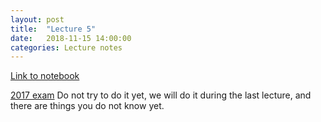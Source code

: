 ```yaml
---
layout: post
title:  "Lecture 5"
date:   2018-11-15 14:00:00
categories: Lecture notes
---
```


[Link to notebook](https://notebooks.azure.com/nbarral/libraries/introprog-lect5)





[2017 exam](https://notebooks.azure.com/nbarral/libraries/introprog-exam2017) Do not try to do it yet, we will do it during the last lecture, and there are things you do not know yet.
